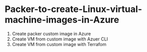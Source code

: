 # Packer-to-create-Linux-virtual-machine-images-in-Azure

1. Create packer custom image in Azure
2. Create VM from custom image with Azuer CLI
3. Create VM from custom image with Terrafom
